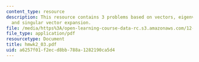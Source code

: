 ```yaml
---
content_type: resource
description: This resource contains 3 problems based on vectors, eigenvalue/eigenvector,
  and singular vector expansion.
file: /media/https%3A/open-learning-course-data-rc.s3.amazonaws.com/12-864-inference-from-data-and-models-spring-2005/a6257f01f2ecd8bb788a1282190ca5d4_hmwk2_03.pdf
file_type: application/pdf
resourcetype: Document
title: hmwk2_03.pdf
uid: a6257f01-f2ec-d8bb-788a-1282190ca5d4
---
```

